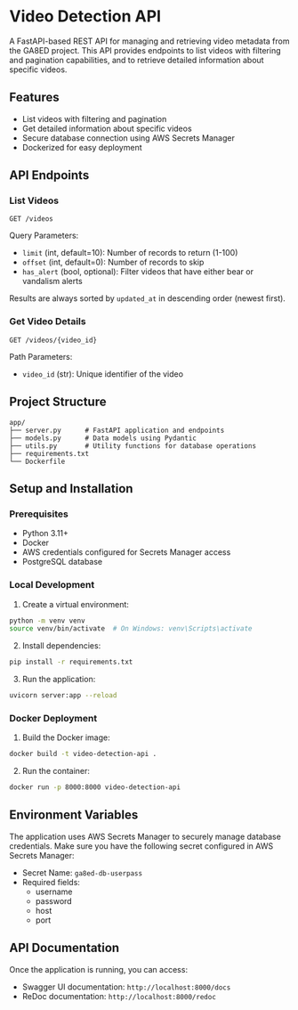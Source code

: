 # Video Detection API

A FastAPI-based REST API for managing and retrieving video metadata from the GA8ED project. This API provides endpoints to list videos with filtering and pagination capabilities, and to retrieve detailed information about specific videos.

## Features

- List videos with filtering and pagination
- Get detailed information about specific videos
- Secure database connection using AWS Secrets Manager
- Dockerized for easy deployment

## API Endpoints

### List Videos
```
GET /videos
```

Query Parameters:
- `limit` (int, default=10): Number of records to return (1-100)
- `offset` (int, default=0): Number of records to skip
- `has_alert` (bool, optional): Filter videos that have either bear or vandalism alerts

Results are always sorted by `updated_at` in descending order (newest first).

### Get Video Details
```
GET /videos/{video_id}
```

Path Parameters:
- `video_id` (str): Unique identifier of the video

## Project Structure

```
app/
├── server.py      # FastAPI application and endpoints
├── models.py      # Data models using Pydantic
├── utils.py       # Utility functions for database operations
├── requirements.txt
└── Dockerfile
```

## Setup and Installation

### Prerequisites
- Python 3.11+
- Docker
- AWS credentials configured for Secrets Manager access
- PostgreSQL database

### Local Development

1. Create a virtual environment:
```bash
python -m venv venv
source venv/bin/activate  # On Windows: venv\Scripts\activate
```

2. Install dependencies:
```bash
pip install -r requirements.txt
```

3. Run the application:
```bash
uvicorn server:app --reload
```

### Docker Deployment

1. Build the Docker image:
```bash
docker build -t video-detection-api .
```

2. Run the container:
```bash
docker run -p 8000:8000 video-detection-api
```

## Environment Variables

The application uses AWS Secrets Manager to securely manage database credentials. Make sure you have the following secret configured in AWS Secrets Manager:

- Secret Name: `ga8ed-db-userpass`
- Required fields:
  - username
  - password
  - host
  - port

## API Documentation

Once the application is running, you can access:
- Swagger UI documentation: `http://localhost:8000/docs`
- ReDoc documentation: `http://localhost:8000/redoc`

<!-- ## Database Schema

The application uses the following database schema:

```sql
CREATE TABLE ga8ed.video_metadata (
    video_id VARCHAR PRIMARY KEY,
    video_uri VARCHAR NOT NULL,
    tracked_predictions_uri VARCHAR NOT NULL,
    annotated_video_uri VARCHAR,
    stability_score FLOAT,
    bear_alert BOOLEAN,
    vandalism_genai_response TEXT,
    vandalism_alert BOOLEAN,
    created_at TIMESTAMP,
    updated_at TIMESTAMP
);
``` -->